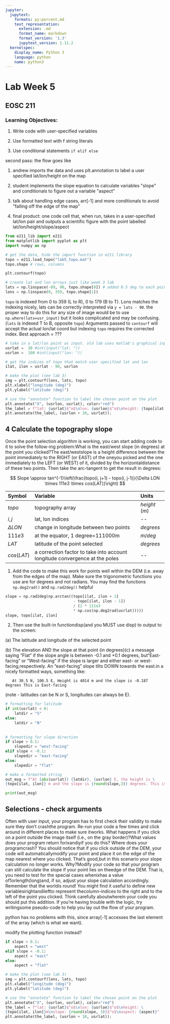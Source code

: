 ```yaml
---
jupyter:
  jupytext:
    formats: py:percent,md
    text_representation:
      extension: .md
      format_name: markdown
      format_version: '1.3'
      jupytext_version: 1.11.2
  kernelspec:
    display_name: Python 3
    language: python
    name: python3
---
```


# Lab Week 5

## EOSC 211

### Learning Objectives:

1. Write code with user-specified variables

2. Use formatted text with f string literals

3. Use conditional statements `if elif else`

second pass: the flow goes like
1) andrew imports the data and uses plt.annotation to label a user specified lat/lon/height on the map

2) student implements the slope equation to calculate variables "slope" and conditionals to figure out a variable "aspect"

3) talk about handling edge cases, arr[-1] and more conditionals to avoid "falling off the edge of the map"

4) final product: one code cell that, when run, takes in a user-specified lat/lon pair and outputs a scientific figure with the point labelled lat/lon/height/slope/aspect

```python
from e211_lib import e211 
from matplotlib import pyplot as plt
import numpy as np
```

```python
# get the data, hide the import function in e211 library
topo = e211.load_topo("lab5_topo.mat")
topo.shape # rows, columns
```

```python
plt.contourf(topo)
```

```python
# create lat and lon arrays just like week 3 lab
lats = np.linspace(-89, 90, topo.shape[0]) # added 0.5 deg to each point for simplicity
lons = np.linspace(0, 359, topo.shape[1])
```

`topo` is indexed from 0 to 359 (L to R), 0 to 179 (B to T). Lons matches the indexing nicely, lats can be correctly interpreted via `y = lats - 90`. the proper way to do this for any size of image would be to use `np.where(lats=usr_input)` but it looks complicated and may be confusing. (`lats` is indexed T to B, opposite `topo`) Arguments passed to `contourf` will accept the actual lon/lat coord but indexing `topo` requires the corrected index. Best approach = ???

```python
# take in a lat/lon point as input. old lab uses matlab's graphical input function
usrlat =  30 #int(input("lat: "))
usrlon =  100 #int(input("lon: "))

# get the indices of topo that match user specified lat and lon
ilat, ilon = usrlat - 90, usrlon

# make the plot (see lab 3)
img = plt.contourf(lons, lats, topo)
plt.xlabel("longitude (deg)")
plt.ylabel("latitude (deg)")

# use the "annotate" function to label the chosen point on the plot
plt.annotate("X", (usrlon, usrlat), color="red")
the_label = f"lat: {usrlat}$^o$\nlon: {usrlon}$^o$\nheight: {topo[ilat, ilon]}m"
plt.annotate(the_label, (usrlon + 10, usrlat));
```

<!-- #region -->
## 4  Calculate the topography slope

Once the point selection algorithm is working, you can start adding code to it to solve the follow-ing problem:What is the east/west slope (in degrees) at the point you clicked?The east/westslope is a height difference between the point immediately to the RIGHT (or EAST) of the oneyou picked and the one immediately to the LEFT (or WEST) of it,  divided by the horizontaldistance of these two points. Then take the arc-tangent to get the result in degrees:

$$
Slope \approx tan^{-1}\left(\frac{topo(i, j+1) - topo(i, j-1)}{\Delta LON \times 111e3 \times cos(LAT)}\right)
$$



| Symbol  | Variable      |  Units   |
|:--|:----------------------------------|:------------|
| $topo$     | topography array      | $height$ ($m$) |
| $i,j$  | lat, lon indices      | --  |
| $\Delta LON$  | change in longitude between two points      | $degrees$  |
| $111e3$  | at the equator, 1 degree=111000m      | $m/deg$  |
| $LAT$  | latitude of the point selected      | $degrees$  |
| $cos(LAT)$  | a correction factor to take into account longitude convergence at the poles     | --  |

1.  Add the code to make this work for points well within the DEM (i.e. away from the edges of the map). Make sure the trigonometric functions you use are for degrees and not radians. You may find the functions `np.deg2rad()` and `np.rad2deg()` helpful
<!-- #endregion -->

```python
slope = np.rad2deg(np.arctan((topo[ilat, ilon + 1] 
                              - topo[ilat, ilon - 1]) 
                              / (2 * 111e3 
                              * np.cos(np.deg2rad(usrlat)))))
slope, topo[ilat, ilon]
```

2.  Then use the built-in functiondisp(and you MUST use disp) to output to the screen:

(a)  The latitude and longitude of the selected point

(b)  The elevation AND the slope at that point (in degrees)(c)  a  message  saying  “Flat”  if  the  slope  angle  is  between  -0.1  and  +0.1  degrees,  but“East-facing” or “West-facing” if the slope is larger and either east- or west-facing,respectively. An “east-facing” slope tilts DOWN towards the east.in a nicely formatted ways, something like:

       At 30.5 N, 100.5 E, Height is 4014 m and the slope is -0.187 degrees This is East-facing
       
(note - latitudes can be N or S, longitudes can always be E).

```python
# formatting for latitude
if int(usrlat) < 0:
    latdir = "S"
else:
    latdir = "N"
    
    
# formatting for slope direction
if slope > 0.1:
    slopedir = "west-facing"
elif slope < -0.1:
    slopedir = "east-facing"
else:
    slopedir = "flat"

# make a formatted string
out_msg = f"At {abs(usrlat)} {latdir}, {usrlon} E, the height is \
{topo[ilat, ilon]} m and the slope is {round(slope,3)} degrees. This is {slopedir}."

print(out_msg)
```

##  Selections - check arguments

Often with user input, your program has to first check their validity to make sure they don’t crashthe program.  Re-run your code a few times and click around in different places to make sure itworks.  What happens if you click on a point outside the image itself (i.e., on the gray border)?What values does your program return forixandiyif you do this?  Where does your programcrash?  You should notice that if you click outside of the DEM, your code will automaticallymodify your point and place it on the edge of the map nearest where you clicked.  That’s good,but in this scenario your slope calculation no longer works. Why?Modify your code so that your program can still calculate the slope if your point lies on theedge of the DEM. That is, you need to test for the special cases whenixhas a value of1orlength(long)and, if so, adjust your slope calculation accordingly. Remember that the worldis round!  You might find it useful to define new variablesirightandileftto represent thecolumn-indices to the right and to the left of the point you clicked. Think carefully aboutwherein your code you should put this addition.  If you’re having trouble with the logic, try writingsome pseudo-code to help you lay out the flow of your program.


python has no problems with this, since array[-1] accesses the last element of the array (which is what we want). 

modify the plotting function instead?

```python
if slope > 0.1:
    aspect = "west"
elif slope < -0.1:
    aspect = "east"
else:
    aspect = "flat"

# make the plot (see lab 3)
img = plt.contourf(lons, lats, topo)
plt.xlabel("longitude (deg)")
plt.ylabel("latitude (deg)")

# use the "annotate" function to label the chosen point on the plot
plt.annotate("X", (usrlon, usrlat), color="red")
the_label = f"lat: {usrlat}$^o$\nlon: {usrlon}$^o$\nheight: \
{topo[ilat, ilon]}m\nslope: {round(slope, 3)}$^o$\naspect: {aspect}"
plt.annotate(the_label, (usrlon + 10, usrlat));
```
